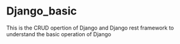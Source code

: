 # Django_basic

This is the CRUD opertion of Django and Django rest framework to understand the basic operation of Django
